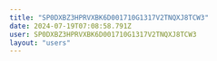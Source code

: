 ```yaml
---
title: "SP0DXBZ3HPRVXBK6D001710G1317V2TNQXJ8TCW3"
date: 2024-07-19T07:08:58.791Z
user: SP0DXBZ3HPRVXBK6D001710G1317V2TNQXJ8TCW3
layout: "users"
---
```

    